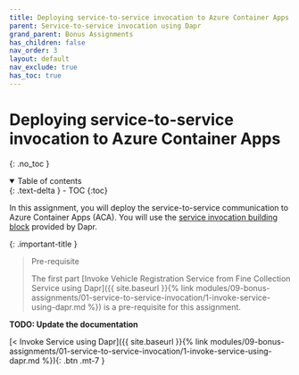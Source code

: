 ```yaml
---
title: Deploying service-to-service invocation to Azure Container Apps
parent: Service-to-service invocation using Dapr
grand_parent: Bonus Assignments
has_children: false
nav_order: 3
layout: default
nav_exclude: true
has_toc: true
---
```


# Deploying service-to-service invocation to Azure Container Apps

{: .no_toc }

<details open markdown="block">
  <summary>
    Table of contents
  </summary>
  {: .text-delta }
- TOC
{:toc}
</details>

In this assignment, you will deploy the service-to-service communication to Azure Container Apps (ACA). You will use the [service invocation building block](https://docs.dapr.io/developing-applications/building-blocks/service-invocation/service-invocation-overview/) provided by Dapr.

{: .important-title }
> Pre-requisite
>
> The first part [Invoke Vehicle Registration Service from Fine Collection Service using Dapr]({{ site.baseurl }}{% link modules/09-bonus-assignments/01-service-to-service-invocation/1-invoke-service-using-dapr.md %}) is a pre-requisite for this assignment.
>

**TODO: Update the documentation**

<span class="fs-3">
[< Invoke Service using Dapr]({{ site.baseurl }}{% link modules/09-bonus-assignments/01-service-to-service-invocation/1-invoke-service-using-dapr.md %}){: .btn .mt-7 }
</span>
